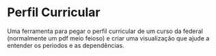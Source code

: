 # Perfil Curricular

Uma ferramenta para pegar o perfil curricular de um curso da federal (normalmente um pdf meio feioso) e criar uma visualização que ajude a entender os periodos e as dependências.